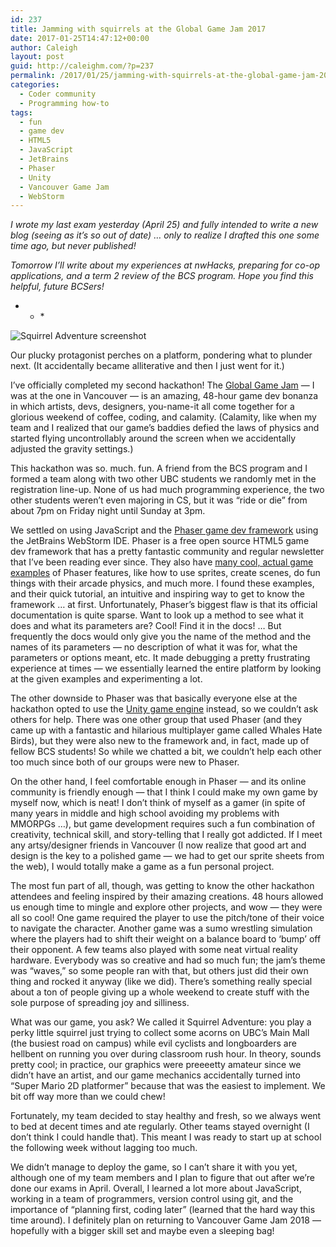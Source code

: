 ```yaml
---
id: 237
title: Jamming with squirrels at the Global Game Jam 2017
date: 2017-01-25T14:47:12+00:00
author: Caleigh
layout: post
guid: http://caleighm.com/?p=237
permalink: /2017/01/25/jamming-with-squirrels-at-the-global-game-jam-2017/
categories:
  - Coder community
  - Programming how-to
tags:
  - fun
  - game dev
  - HTML5
  - JavaScript
  - JetBrains
  - Phaser
  - Unity
  - Vancouver Game Jam
  - WebStorm
---
```

_I wrote my last exam yesterday (April 25) and fully intended to write a new blog (seeing as it&#8217;s so out of date) &#8230; only to realize I drafted this one some time ago, but never published!_

_Tomorrow I&#8217;ll write about my experiences at nwHacks, preparing for co-op applications, and a term 2 review of the BCS program. Hope you find this helpful, future BCSers!_

* * *<figure id="attachment_240" style="width: 485px" class="wp-caption alignleft">

<img class="wp-image-240" src="http://i1.wp.com/caleighm.com/wp-content/uploads/2017/04/SquirrelAdventure.jpg?resize=485%2C260" alt="Squirrel Adventure screenshot" srcset="http://i1.wp.com/caleighm.com/wp-content/uploads/2017/04/SquirrelAdventure.jpg?resize=300%2C161 300w, http://i1.wp.com/caleighm.com/wp-content/uploads/2017/04/SquirrelAdventure.jpg?resize=768%2C411 768w, http://i1.wp.com/caleighm.com/wp-content/uploads/2017/04/SquirrelAdventure.jpg?w=859 859w" sizes="(max-width: 485px) 100vw, 485px" data-recalc-dims="1" /><figcaption class="wp-caption-text">Our plucky protagonist perches on a platform, pondering what to plunder next. (It accidentally became alliterative and then I just went for it.)</figcaption></figure> 

I&#8217;ve officially completed my second hackathon! The [Global Game Jam](http://globalgamejam.org/) &#8212; I was at the one in Vancouver &#8212; is an amazing, 48-hour game dev bonanza in which artists, devs, designers, you-name-it all come together for a glorious weekend of coffee, coding, and calamity. (Calamity, like when my team and I realized that our game&#8217;s baddies defied the laws of physics and started flying uncontrollably around the screen when we accidentally adjusted the gravity settings.)

This hackathon was so. much. fun. A friend from the BCS program and I formed a team along with two other UBC students we randomly met in the registration line-up. None of us had much programming experience, the two other students weren&#8217;t even majoring in CS, but it was &#8220;ride or die&#8221; from about 7pm on Friday night until Sunday at 3pm.

We settled on using JavaScript and the [Phaser game dev framework](https://phaser.io/) using the JetBrains WebStorm IDE. Phaser is a free open source HTML5 game dev framework that has a pretty fantastic community and regular newsletter that I&#8217;ve been reading ever since. They also have [many cool, actual game examples](https://phaser.io/examples) of Phaser features, like how to use sprites, create scenes, do fun things with their arcade physics, and much more. I found these examples, and their quick tutorial, an intuitive and inspiring way to get to know the framework &#8230; at first. Unfortunately, Phaser&#8217;s biggest flaw is that its official documentation is quite sparse. Want to look up a method to see what it does and what its parameters are? Cool! Find it in the docs! &#8230; But frequently the docs would only give you the name of the method and the names of its parameters &#8212; no description of what it was for, what the parameters or options meant, etc. It made debugging a pretty frustrating experience at times &#8212; we essentially learned the entire platform by looking at the given examples and experimenting a lot.

The other downside to Phaser was that basically everyone else at the hackathon opted to use the [Unity game engine](https://unity3d.com/) instead, so we couldn&#8217;t ask others for help. There was one other group that used Phaser (and they came up with a fantastic and hilarious multiplayer game called Whales Hate Birds), but they were also new to the framework and, in fact, made up of fellow BCS students! So while we chatted a bit, we couldn&#8217;t help each other too much since both of our groups were new to Phaser.

On the other hand, I feel comfortable enough in Phaser &#8212; and its online community is friendly enough &#8212; that I think I could make my own game by myself now, which is neat! I don&#8217;t think of myself as a gamer (in spite of many years in middle and high school avoiding my problems with MMORPGs &#8230;), but game development requires such a fun combination of creativity, technical skill, and story-telling that I really got addicted. If I meet any artsy/designer friends in Vancouver (I now realize that good art and design is the key to a polished game &#8212; we had to get our sprite sheets from the web), I would totally make a game as a fun personal project.

The most fun part of all, though, was getting to know the other hackathon attendees and feeling inspired by their amazing creations. 48 hours allowed us enough time to mingle and explore other projects, and wow &#8212; they were all so cool! One game required the player to use the pitch/tone of their voice to navigate the character. Another game was a sumo wrestling simulation where the players had to shift their weight on a balance board to &#8216;bump&#8217; off their opponent. A few teams also played with some neat virtual reality hardware. Everybody was so creative and had so much fun; the jam&#8217;s theme was &#8220;waves,&#8221; so some people ran with that, but others just did their own thing and rocked it anyway (like we did). There&#8217;s something really special about a ton of people giving up a whole weekend to create stuff with the sole purpose of spreading joy and silliness.

What was our game, you ask? We called it Squirrel Adventure: you play a perky little squirrel just trying to collect some acorns on UBC&#8217;s Main Mall (the busiest road on campus) while evil cyclists and longboarders are hellbent on running you over during classroom rush hour. In theory, sounds pretty cool; in practice, our graphics were preeeetty amateur since we didn&#8217;t have an artist, and our game mechanics accidentally turned into &#8220;Super Mario 2D platformer&#8221; because that was the easiest to implement. We bit off way more than we could chew!

Fortunately, my team decided to stay healthy and fresh, so we always went to bed at decent times and ate regularly. Other teams stayed overnight (I don&#8217;t think I could handle that). This meant I was ready to start up at school the following week without lagging too much.

We didn&#8217;t manage to deploy the game, so I can&#8217;t share it with you yet, although one of my team members and I plan to figure that out after we&#8217;re done our exams in April. Overall, I learned a lot more about JavaScript, working in a team of programmers, version control using git, and the importance of &#8220;planning first, coding later&#8221; (learned that the hard way this time around). I definitely plan on returning to Vancouver Game Jam 2018 &#8212; hopefully with a bigger skill set and maybe even a sleeping bag!